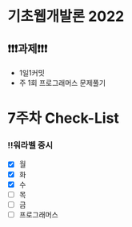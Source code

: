 # 기초웹개발론 2022

## ❗❗❗과제❗❗❗

- 1일1커밋
- 주 1회 프로그래머스 문제풀기

# 7주차 Check-List

### ‼️워라벨 중시

- [x] 월
- [x] 화
- [x] 수
- [ ] 목
- [ ] 금
- [ ] 프로그래머스
